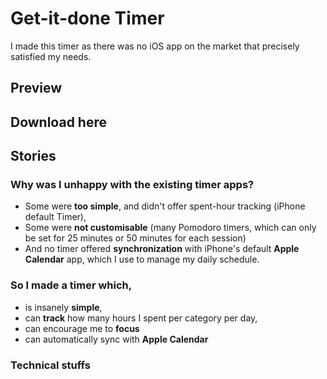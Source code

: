 # Get-it-done Timer
I made this timer as there was no iOS app on the market that precisely satisfied my needs.

## Preview
<!-- GIF Images or Youtube clips -->

## Download here
<!-- App store link with App Store image -->


## Stories

### Why was I unhappy with the existing timer apps?

- Some were **too simple**, and didn't offer spent-hour tracking (iPhone default Timer),
- Some were **not customisable** (many Pomodoro timers, which can only be set for 25 minutes or 50 minutes for each session)
- And no timer offered **synchronization** with iPhone's default **Apple Calendar** app, which I use to manage my daily schedule.

### So I made a timer which,
- is insanely **simple**,
- can **track** how many hours I spent per category per day,
- can encourage me to **focus**
- can automatically sync with **Apple Calendar**

### Technical stuffs




<!-- 
As I have been working remotely from home for many months now, time management is essential in my daily life. With the Covid outbreak, there is no more occasional work at cafe, and I literally have to spend 24/7 in my house. There is no boundary between work and private life, and it's very important to track how many hours I put into work.

I have been using a desktop timer app to track my work hours. I usually set 1 hour timer, and also create an event in my Apple Calendar. Then what happens is, in the middle of the 1-hour session, I go downstairs to get some food, and come upstairs, and realise that the timer was still going on. Yes, the timer is on the laptop, and it's not very visually visible, and I forget that there is a timer, and just be away from the desk without pausing. Then I can't track how many minutes actually I put into the task.

But I was still bringing my phone with me most of the time, which means that I am more likely to actually pause a timer on an app when I am away from work, which will help me track the actual work hours. -->

